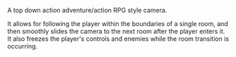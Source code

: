 A top down action adventure/action RPG style camera.

It allows for following the player within the boundaries of a single room, and then smoothly slides the camera to the next room after the player enters it. It also freezes the player's controls and enemies while the room transition is occurring.